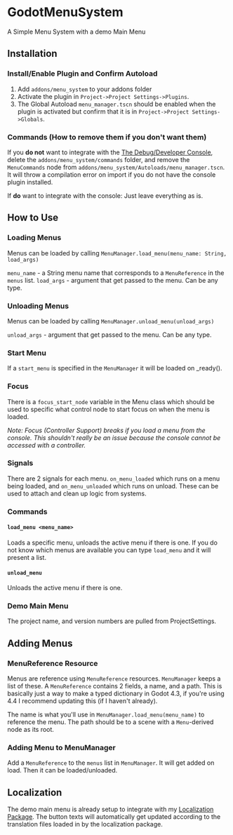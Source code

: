 # GodotMenuSystem
A Simple Menu System with a demo Main Menu

## Installation

### Install/Enable Plugin and Confirm Autoload

1. Add `addons/menu_system` to your addons folder
2. Activate the plugin in `Project->Project Settings->Plugins`.  
3. The Global Autoload `menu_manager.tscn` should be enabled when the plugin is activated but confirm that it is in `Project->Project Settings->Globals`.

### Commands (How to remove them if you don't want them)

If you **do not** want to integrate with the [The Debug/Developer Console](https://github.com/WeekieNHN/GodotDevConsole), delete the `addons/menu_system/commands` folder, and remove the `MenuCommands` node from `addons/menu_system/Autoloads/menu_manager.tscn`. It will throw a compilation error on import if you do not have the console plugin installed.

If **do** want to integrate with the console: Just leave everything as is.

## How to Use

### Loading Menus

Menus can be loaded by calling `MenuManager.load_menu(menu_name: String, load_args)`

`menu_name` - a String menu name that corresponds to a `MenuReference` in the `menus` list.
`load_args` - argument that get passed to the menu. Can be any type.

### Unloading Menus

Menus can be loaded by calling `MenuManager.unload_menu(unload_args)`

`unload_args` - argument that get passed to the menu. Can be any type.

### Start Menu

If a `start_menu` is specified in the `MenuManager` it will be loaded on _ready().

### Focus

There is a `focus_start_node` variable in the Menu class which should be used to specific what control node to start focus on when the menu is loaded.

*Note: Focus (Controller Support) breaks if you load a menu from the console. This shouldn't really be an issue because the console cannot be accessed with a controller.*

### Signals

There are 2 signals for each menu. `on_menu_loaded` which runs on a menu being loaded, and `on_menu_unloaded` which runs on unload. These can be used to attach and clean up logic from systems.

### Commands

#### `load_menu <menu_name>`

Loads a specific menu, unloads the active menu if there is one. If you do not know which menus are available you can type `load_menu` and it will present a list.

#### `unload_menu`

Unloads the active menu if there is one.

### Demo Main Menu

The project name, and version numbers are pulled from ProjectSettings.

## Adding Menus

### MenuReference Resource

Menus are reference using `MenuReference` resources. `MenuManager` keeps a list of these. A `MenuReference` contains 2 fields, a name, and a path. This is basically just a way to make a typed dictionary in Godot 4.3, if you're using 4.4 I recommend updating this (if I haven't already).

The name is what you'll use in `MenuManager.load_menu(menu_name)` to reference the menu. The path should be to a scene with a `Menu`-derived node as its root.

### Adding Menu to MenuManager

Add a `MenuReference` to the `menus` list in `MenuManager`. It will get added on load. Then it can be loaded/unloaded.

## Localization

The demo main menu is already setup to integrate with my [Localization Package](https://github.com/WeekieNHN/GodotLocalizationPackage). The button texts will automatically get updated according to the translation files loaded in by the localization package.
